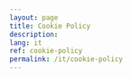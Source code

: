 ```yaml
---
layout: page
title: Cookie Policy
description:
lang: it
ref: cookie-policy
permalink: /it/cookie-policy
---
```



